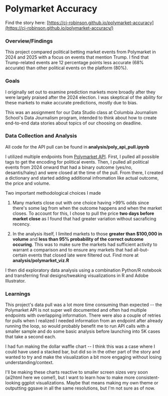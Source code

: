 # Polymarket Accuracy

Find the story here: [https://cj-robinson.github.io/polymarket-accuracy](https://cj-robinson.github.io/polymarket-accuracy/)

### Overview/Findings

This project compared political betting market events from Polymarket in 2024 and 2025 with a focus on events that mention Trump. I find that Trump-related events are 12 percentage points less accurate (68% accurate) than other political events on the platform (80%). 

### Goals

I originally set out to examine prediction markets more broadly after they were largely praised after the 2024 election. I was skeptical of the ability for these markets to make accurate predictions, mostly due to bias. 

This was an assignment for our Data Studio class at Columbia Journalism School's Data Journalism program, intended to think about how to create end-to-end data stories about topics of our choosing on deadline.


### Data Collection and Analysis

All code for the API pull can be found in **analysis/poly_api_pull.ipynb**

I utilized multiple endpoints from [Polymarket API](https://docs.polymarket.com/#clob-api). First, I pulled all possible tags to get the encoding for political events. Then, I pulled all political events from 2024 onward that had a binary outcome (yes/no, desantis/haley) and were closed at the time of the pull. From there, I created a dictionary and started adding additional infromation like actual outcome, the price and volume. 

Two important methodological choices I made

1) Many markets close out with one choice having >99% odds since there's some lag from when the outcome happens and when the market closes. To account for this, I chose to pull the price **two days before market close** as I found that had greater variation without sacraficing recency. 

2) In the analysis itself, I limited markets to those **greater than $100,000 in volume** and **less than 95% probability of the correct outcome occuring**. This was to make sure the markets had sufficient activity to warrant a comparison and to ensure any markets that had all-but-certain events that closed late were filtered out. Find more at **analysis/polymarket_viz.R**

I then did exploratory data analysis using a combination Python/R notebook and transferring final designs/tweaking visualizations in R and Adobe Illustrator.

### Learnings

This project's data pull was a lot more time consuming than expected -- the Polymarket API is not super well documented and often had multiple endpoints with overlapping information. There were also a couple of retries for pulls when I realized I needed information from an endpoint after already running the loop, so would probably benefit me to run API calls with a smaller sample and do some basic analysis before launching into 5K cases that take a second each. 

I had fun making the dollar waffle chart -- I think this was a case where I could have used a stacked bar, but did so in the other part of the story and wanted to try and make the visualization a bit more engaging without losing understanding/context. 

I'll be making these charts reactive to smaller screen sizes very soon (ai2html here we come!), but I want to learn how to make more consistent-looking ggplot visualizations. Maybe that means making my own theme or outputting ggsave in all the same resolutions, but I'm not sure as of now. 
